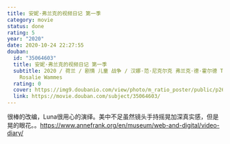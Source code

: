 ```yaml
---
title: 安妮·弗兰克的视频日记 第一季
category: movie
status: done
rating: 5
year: "2020"
date: 2020-10-24 22:27:55
douban:
  id: "35064603"
  title: 安妮·弗兰克的视频日记 第一季
  subtitle: 2020 / 荷兰 / 剧情 儿童 战争 / 汉娜·范·尼克尔克 弗兰克·德·霍尔德 Tim Vloothuis / 露娜·克鲁兹·佩雷斯
    Rosalie Wammes
  rating: 0
  cover: https://img9.doubanio.com/view/photo/m_ratio_poster/public/p2602557495.jpg
  link: https://movie.douban.com/subject/35064603/
---
```


很棒的改编，Luna很用心的演绎。美中不足虽然镜头手持摇晃加深真实感，但是晃的眼花。。https://www.annefrank.org/en/museum/web-and-digital/video-diary/

